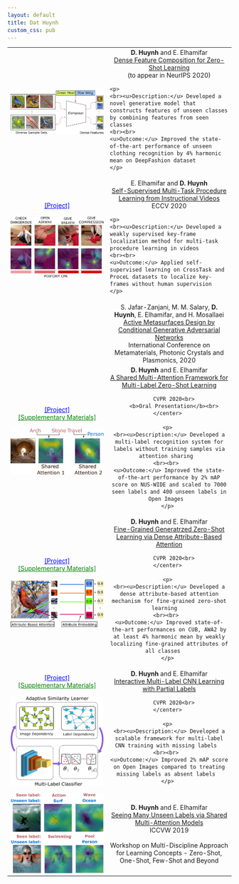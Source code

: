 ```yaml
--- 
layout: default 
title: Dat Huynh 
custom_css: pub 
--- 
```

 
<table> 
 
<tr> 
<td> 
<img src="figures/dense_feature_composition.png" class="center"> 
</td> 
<td> 
	<center> 
		<b>D. Huynh</b> and E. Elhamifar<br> 
		<a href="">Dense Feature Composition for Zero-Shot Learning</a><br> 
		(to appear in NeurIPS 2020)<br> 
	</center> 
	 
	<p> 
	<br><u>Description:</u> Developed a novel generative model that constructs features of unseen classes by combining features from seen classes  
	<br><br>  
	<u>Outcome:</u> Improved the state-of-the-art performance of unseen clothing recognition by 4% harmonic mean on DeepFashion dataset  
	</p> 
</td> 
</tr> 
 
<tr conference="ECCV20"> 
<td> 
<center>
<a href="https://gitdub.com/hbdat/eccv20_Multi_Task_Procedure_Learning" style="color:blue;">[Project]</a>
</center>
<br>
<img src="figures/self_sup.png" class="center"> 
</td> 
 
<td> 
	<center> 
		E. Elhamifar and <b>D. Huynh</b><br> 
		<a href="pubs/eccv20_seflsup_final.pdf">Self-Supervised Multi-Task Procedure Learning from Instructional Videos</a><br> 
		ECCV 2020<br> 
	</center> 
	
	<p> 
	<br><u>Description:</u> Developed a weakly supervised key-frame localization method for multi-task procedure learning in videos  
	<br><br>  
	<u>Outcome:</u> Applied self-supervised learning on CrossTask and ProceL datasets to localize key-frames without human supervision  
	</p> 
</td> 
</tr> 
 
<tr conference="META20"> 
<td> 
<img src=""> 
</td> 
<td> 
	<center> 
		S. Jafar-Zanjani, M. M. Salary, <b>D. Huynh</b>, E. Elhamifar, and H. Mosallaei<br> 
		<a href="">Active Metasurfaces Design by Conditional Generative Adversarial Networks</a><br> 
		International Conference on Metamaterials, Photonic Crystals and Plasmonics, 2020<br> 
	</center> 
</td> 
</tr> 
 
<tr conference="CVPR20"> 
<td> 
<center>
<a href="https://gitdub.com/hbdat/cvpr20_LESA" style="color:blue;">[Project]</a> <br> 
<a href="pubs/suppmat_attentionZSL_final.pdf" style="color:green;">[Supplementary Materials]</a><br> 
</center> 
<br>
<img src="figures/shared_attention.png" class="center">


</td> 

<td> 
	<center> 
		<b>D. Huynh</b> and E. Elhamifar<br> 
		<a href="pubs/cvpr20_attentionZSL_final.pdf">A Shared Multi-Attention Framework for Multi-Label Zero-Shot Learning</a><br> 
		
		CVPR 2020<br> 
		<b>Oral Presentation</b><br> 
	</center> 
	 
	<p> 
	<br><u>Description:</u> Developed a multi-label recognition system for labels without training samples via attention sharing  
	<br><br>  
	<u>Outcome:</u> Improved the state-of-the-art performance by 2% mAP score on NUS-WIDE and scaled to 7000 seen labels and 400 unseen labels in Open Images  
	</p> 
</td> 
</tr> 
 
<tr conference="CVPR20"> 
<td> 
<center>
<a href="https://gitdub.com/hbdat/cvpr20_DAZLE" style="color:blue;">[Project]</a> <br> 
		<a href="pubs/suppmat_finegrainedZSL_final.pdf" style="color:green;">[Supplementary Materials]</a><br> 
</center> 
<br>
<img src="figures/fine_grained.png" class="center"> 
</td> 
<td> 
	<center> 
		<b>D. Huynh</b> and E. Elhamifar<br> 
		<a href="pubs/cvpr20_finegrainedZSL_final.pdf">Fine-Grained Generatrzed Zero-Shot Learning via Dense Attribute-Based Attention</a><br> 
		
		CVPR 2020<br> 
	</center> 
	 
	<p> 
	<br><u>Description:</u> Developed a dense attribute-based attention mechanism for fine-grained zero-shot learning   
	<br><br>  
	<u>Outcome:</u> Improved state-of-the-art performances on CUB, AWA2 by at least 4% harmonic mean by weakly localizing fine-grained attributes of all classes    
	</p> 
</td> 
</tr> 
 
<tr conference="CVPR20"> 
<td> 
<center>
<a href="https://gitdub.com/hbdat/cvpr20_IMCL" style="color:blue;">[Project]</a> <br>
		<a href="pubs/suppmat_ssmll_final.pdf" style="color:green;">[Supplementary Materials]</a><br> 
</center> 
<br>
<img src="figures/interactive_learning.png" class="center"> 
</td> 
<td> 
	<center> 
		<b>D. Huynh</b> and E. Elhamifar<br> 
		<a href="pubs/cvpr20_ssmll_final.pdf">Interactive Multi-Label CNN Learning with Partial Labels</a><br> 
		
		CVPR 2020<br> 
	</center> 
	 
	<p> 
	<br><u>Description:</u> Developed a scalable framework for multi-label CNN training with missing labels  
	<br><br>  
	<u>Outcome:</u> Improved 2% mAP score on Open Images compared to treating missing labels as absent labels  
	</p> 
</td> 
</tr> 
 
<tr conference="ICCVW19"> 
<td> 
<img src="figures/shared_attention_workshop.png" class="center" > 
</td> 
<td> 
	<center> 
		<b>D. Huynh</b> and E. Elhamifar<br> 
		<a href="pubs/iccvw19_attentionZSL.pdf">Seeing Many Unseen Labels via Shared Multi-Attention Models</a><br> 
		ICCVW 2019 
		<br> 
		<br> 
		Workshop on Multi-Discipline Approach for Learning Concepts - Zero-Shot, One-Shot, Few-Shot and Beyond<br> 
	</center> 
</td> 
</tr> 
</table>